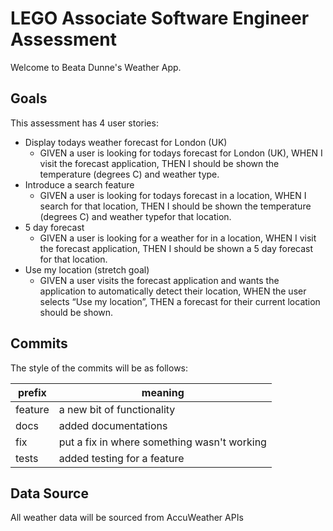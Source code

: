 # LEGO Associate Software Engineer Assessment
Welcome to Beata Dunne's Weather App.

## Goals
This assessment has 4 user stories:
- Display todays weather forecast for London (UK)
  - GIVEN a user is looking for todays forecast for London (UK), WHEN I visit the forecast application, THEN I should be shown the temperature (degrees C) and weather type.
- Introduce a search feature
  - GIVEN a user is looking for todays forecast in a location, WHEN I search for that location, THEN I should be shown the temperature (degrees C) and weather typefor that location.
- 5 day forecast
  - GIVEN a user is looking for a weather for in a location, WHEN I visit the forecast application, THEN I should be shown a 5 day forecast for that location.
- Use my location (stretch goal)
  - GIVEN a user visits the forecast application and wants the application to automatically detect their location, WHEN the user selects “Use my location”, THEN a forecast for their current location should be shown.

## Commits
The style of the commits will be as follows:

| prefix | meaning |
|--------|---------|
|feature |a new bit of functionality|
|docs    |added documentations|
|fix     |put a fix in where something wasn't working|
|tests   |added testing for a feature|

## Data Source
All weather data will be sourced from AccuWeather APIs
